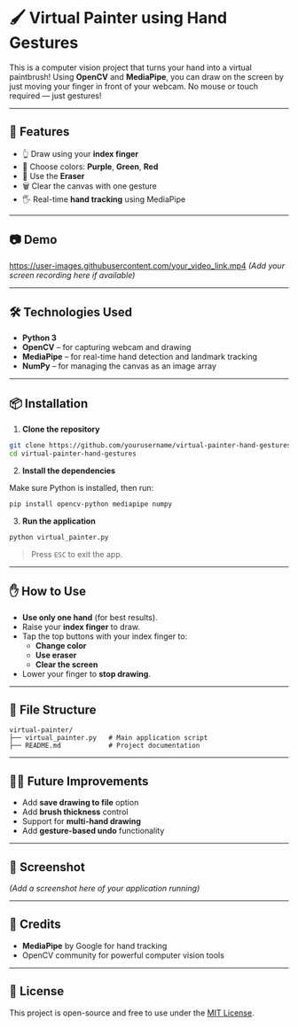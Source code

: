 
# 🖌️ Virtual Painter using Hand Gestures

This is a computer vision project that turns your hand into a virtual paintbrush! Using **OpenCV** and **MediaPipe**, you can draw on the screen by just moving your finger in front of your webcam. No mouse or touch required — just gestures!

---

## 🚀 Features

- 👆 Draw using your **index finger**
- 🎨 Choose colors: **Purple**, **Green**, **Red**
- 🧽 Use the **Eraser**
- 🗑️ Clear the canvas with one gesture
- 🖐️ Real-time **hand tracking** using MediaPipe

---

## 📷 Demo

https://user-images.githubusercontent.com/your_video_link.mp4 *(Add your screen recording here if available)*

---

## 🛠️ Technologies Used

- **Python 3**
- **OpenCV** – for capturing webcam and drawing
- **MediaPipe** – for real-time hand detection and landmark tracking
- **NumPy** – for managing the canvas as an image array

---

## 📦 Installation

1. **Clone the repository**

```bash
git clone https://github.com/yourusername/virtual-painter-hand-gestures.git
cd virtual-painter-hand-gestures
```

2. **Install the dependencies**

Make sure Python is installed, then run:

```bash
pip install opencv-python mediapipe numpy
```

3. **Run the application**

```bash
python virtual_painter.py
```

> Press `ESC` to exit the app.

---

## ✋ How to Use

- **Use only one hand** (for best results).
- Raise your **index finger** to draw.
- Tap the top buttons with your index finger to:
  - **Change color**
  - **Use eraser**
  - **Clear the screen**
- Lower your finger to **stop drawing**.

---

## 📁 File Structure

```
virtual-painter/
├── virtual_painter.py   # Main application script
├── README.md            # Project documentation
```

---

## 🙋‍♂️ Future Improvements

- Add **save drawing to file** option
- Add **brush thickness** control
- Support for **multi-hand drawing**
- Add **gesture-based undo** functionality

---

## 📸 Screenshot

*(Add a screenshot here of your application running)*

---

## 🧠 Credits

- **MediaPipe** by Google for hand tracking
- OpenCV community for powerful computer vision tools

---

## 📜 License

This project is open-source and free to use under the [MIT License](LICENSE).
